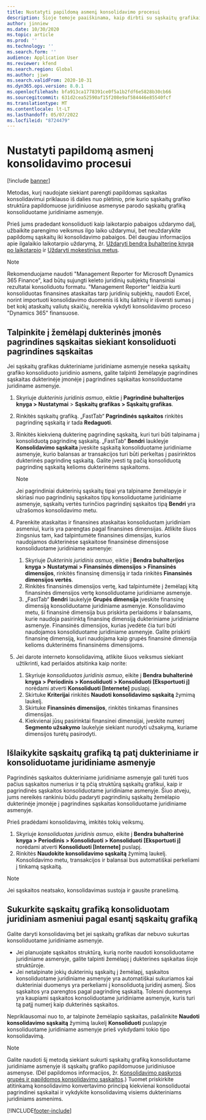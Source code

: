 ```yaml
---
title: Nustatyti papildomą asmenį konsolidavimo procesui
description: Šioje temoje paaiškinama, kaip dirbti su sąskaitų grafikais konsoliduojant bendroves.
author: jinniew
ms.date: 10/30/2020
ms.topic: article
ms.prod: ''
ms.technology: ''
ms.search.form: ''
audience: Application User
ms.reviewer: kfend
ms.search.region: Global
ms.author: jiwo
ms.search.validFrom: 2020-10-31
ms.dyn365.ops.version: 8.0.1
ms.openlocfilehash: bfa913ca1778391ce0f5a1b2fdf6e5828b30cb66
ms.sourcegitcommit: 631d2cea52590af15f208e9af584446e85540fcf
ms.translationtype: MT
ms.contentlocale: lt-LT
ms.lasthandoff: 05/07/2022
ms.locfileid: "8724479"
---
```

# <a name="set-up-a-subsidiary-legal-entity-for-consolidation"></a>Nustatyti papildomą asmenį konsolidavimo procesui

[!include [banner](../includes/banner.md)]

Metodas, kurį naudojate siekiant parengti papildomas sąskaitas konsolidavimui priklauso iš dalies nuo plėtinio, prie kurio sąskaitų grafiko struktūra papildomuose juridiniuose asmenyse parodo sąskaitų grafiką konsoliduotame juridiniame asmenyje.

Prieš jums pradedant konsoliduoti kaip laikotarpio pabaigos uždarymo dalį, užbaikite parengimo veiksmus ilgo laiko uždarymui, bet neuždarykite papildomų sąskaitų iki konsolidavimo pabaigos. Dėl daugiau informacijos apie ilgalaikio laikotarpio uždarymą, žr. [Uždaryti bendrą buhalterinę knygą po laikotarpio](close-general-ledger-at-period-end.md) ir [Uždaryti mokestinius metus](tasks/close-fiscal-year.md).

> [!NOTE]
>  Rekomenduojame naudoti "Management Reporter for Microsoft Dynamics 365 Finance", kad būtų sujungti keleto juridinių subjektų finansiniai rezultatai konsoliduotu formatu. "Management Reporter" leidžia kurti konsoliduotas finansines ataskaitas tarp juridinių subjektų, naudoti Excel, norint importuoti konsolidavimo duomenis iš kitų šaltinių ir išversti sumas į bet kokį ataskaitų valiutų skaičių, nereikia vykdyti konsolidavimo proceso "Dynamics 365" finansuose.

## <a name="map-subsidiary-main-accounts-to-consolidated-main-accounts"></a>Talpinkite į žemėlapį dukterinės įmonės pagrindines sąskaitas siekiant konsoliduoti pagrindines sąskaitas

Jei sąskaitų grafikas dukteriniame juridiniame asmenyje neseka sąskaitų grafiko konsoliduoto juridinio asmens, galite talpinti žemėlapyje pagrindines sąskaitas dukterinėje įmonėje į pagrindines sąskaitas konsoliduotame juridiname asmenyje.

1. Skyriuje *dukterinis juridinis asmuo*, eiktie į **Pagrindinė buhalterijos knyga \> Nustatymai** \> **Sąskaitų grafikas \> Sąskaitų grafikas**.
2. Rinkitės sąskaitų grafiką. „FastTab“ **Pagrindinės sąskaitos** rinkitės pagrindinę sąskaitą ir tada **Redaguoti**.
3. Rinkitės kiekvieną dukterinę pagrindinę sąskaitą, kuri turi būti talpinama į konsoliduotą pagrindinę sąskaitą. „FastTab“ **Bendri** laukleyje **Konsolidavimo sąskaita** įveskite sąskaitą konsoliduotame juridiniame asmenyje, kurio balansas ar transakcijos turi būti perkeltas į pasirinktos dukterinės pagrindinę sąskaitą. Galite įvesti tą pačią konsoliduotą pagrindinę sąskaitą kelioms dukterinėms sąskaitoms.

    > [!NOTE]
    > Jei pagrindiniai dukterinių sąskaitų tipai yra talpiname žemėlapyje ir skiriasi nuo pagrindinių sąskaitos tipų konsoliduotame juridiniame asmenyje, sąskaitų vertės turinčios pagrindinį sąskaitos tipą **Bendri** yra užrašomos konsolidavimo metu.

4. Parenkite ataskaitas ir finansines ataskaitas konsoliduotam juridiniam asmeniui, kuris yra parengtas pagal finansines dimensijas. Atlikite šiuos žingsnius tam, kad talpintumėte finansines dimensijas, kurios naudojamos dukterinėse sąskaitose finansinėse dimensijose konsoliduotame juridiniame asmenyje:

    1. Skyriuje *Dukterinis juridinis asmuo*, eiktie į **Bendra buhalterijos knyga \> Nustatymai \> Finansinės dimensijos \> Finansinės dimensijos**, rinkitės finansinę dimensiją ir tada rinkitės **Finansinės dimensijos vertės**.
    2. Rinkitės finansinės dimensijos vertę, kad talpintumėte į žemėlapį kitą finansinės dimensijos vertę konsoliduotame juridiniame asmenyje.
    3. „FastTab“ **Bendri** laukelyje **Grupės dimensija** įveskite finansinę dimensiją konsoliduotame juridiniame asmenyje. Konsolidavimo metu, ši finansinė dimensija bus priskirta perlaidoms ir balansams, kurie naudoja pasirinktą finansinę dimensiją dukteriniame juridiniame asmenyje. Finansinės dimensijos, kurias įvedėte čia turi būti naudojamos konsoliduotame juridiniame asmenyje. Galite priskirti finansinę dimensiją, kuri naudojama kaip grupės finansinė dimensija kelioms dukterinėms finansinėms dimensijoms.

5. Jei darote interneto konsolidavimą, atlikite šiuos veiksmus siekiant užtikrinti, kad perlaidos atsitinka kaip norite:

    1. Skyriuje *konsoliduotas juridinis asmuo*, eikite į **Bendra buhalterinė knyga \> Periodinis \> Konsoliduoti \> Konsoliduoti \[Eksportuoti į\]** norėdami atverti **Konsoliduoti \[Internete\]** puslapį.
    2. Skirtuke **Kriterijai** rinkitės **Naudoti konsolidavimo sąskaitą** žymimą laukelį.
    3. Skirtuke **Finansinės dimensijos**, rinkitės tinkamas finansines dimensijas.
    4. Kiekvienai jūsų pasirinktai finansinei dimensijai, įveskite numerį **Segmento užsakymo** laukelyje siekiant nurodyti užsakymą, kuriame dimensijos turėtų pasirodyti.

## <a name="maintain-the-same-chart-of-accounts-in-the-subsidiary-and-consolidated-legal-entities"></a>Išlaikykite sąskaitų grafiką tą patį dukteriniame ir konsoliduotame juridiniame asmenyje

Pagrindinės sąskaitos dukteriniame juridiniame asmenyje gali turėti tuos pačius sąskaitos numerius ir tą pčią struktūrą sąskaitų grafikui, kaip ir pagrindinės sąskaitos konsoliduotame juridiniame asmenyje. Šiuo atveju, jums nereikės rankiniu būdu padaryti pagrindinių sąskaitų žemėlapio dukterinėje įmonėje į pagrindines sąskaitas konsoliduotame juridiniame asmenyje.

Prieš pradėdami konsolidavimą, imkitės tokių veiksmų.

1. Skyriuje *konsoliduotas juridinis asmuo*, eikite į **Bendra buhalterinė knyga \> Periodinis \> Konsoliduoti \> Konsoliduoti \[Eksportuoti į\]** norėdami atverti **Konsoliduoti \[Internete\]** puslapį.
2. Rinkitės **Naudokite konsolidavimo sąskaitą** žymimą laukelį. Konsolidavimo metu, transakcijos ir balansai bus automatiškai perkeliami į tinkamą sąskaitą.

> [!NOTE]
> Jei sąskaitos neatsako, konsolidavimas sustoja ir gausite pranešimą.

## <a name="create-a-chart-of-accounts-for-the-consolidated-legal-entity-based-on-an-existing-chart-of-accounts"></a>Sukurkite sąskaitų grafiką konsoliduotam juridiniam asmeniui pagal esantį sąskaitų grafiką

Galite daryti konsolidavimą bet jei sąskaitų grafikas dar nebuvo sukurtas konsoliduotame juridiniame asmenyje.

- Jei planuojate sąskaitos struktūrą, kurią norite naudoti konsoliduotame juridiniame asmenyje, galite talpinti žemėlapį į dukterines sąskaitas šioje struktūroje.
- Jei netalpinate jokių dukterinių sąskaitų į žemėlapį, sąskaitos konsoliduotame juridiniame asmenyje yra automatiškai sukuriamos kai dukteriniai duomenys yra perkeliami į konsoliduotą juridinį asmenį. Šios sąskaitos yra parengtos pagal pagrindinę sąskaitą. Tolesni duomenys yra kaupiami sąskaitos konsoliduotame juridiniame asmenyje, kuris turi tą patįį numerį kaip dukterinės sąskaitos.

Nepriklausomai nuo to, ar talpinote žemėlapio sąskaitas, pašalinkite **Naudoti konsolidavimo sąskaitą** žymimą laukelį **Konsoliduoti** puslapyje konsoliduotame juridiniame asmenyje prieš vykdydami tokio tipo konsolidavimą.

> [!NOTE]
> Galite naudoti šį metodą siekiant sukurti sąskaitų grafiką konsoliduotame juridiniame asmenyje iš sąskaitų grafiko papildomuose juridiniusoe asmenyse. (Dėl papildomos informacijos, žr. [Konsolidavimo paskyros grupės ir papildomos konsolidavimo sąskaitos](../budgeting/consolidation-account-groups-consolidation-accounts.md).) Tuomet priskirkite atitinkamą konsolidavimo konvertavimo principą kiekvienai konsoliduotai pagrindinei sąskaitai ir vykdykite konsolidavimą visiems dukteriniams juridiniams asmenims.


[!INCLUDE[footer-include](../../includes/footer-banner.md)]
